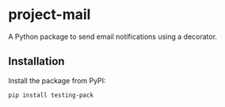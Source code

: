 # project-mail

A Python package to send email notifications using a decorator.

## Installation

Install the package from PyPI:

```bash
pip install testing-pack

